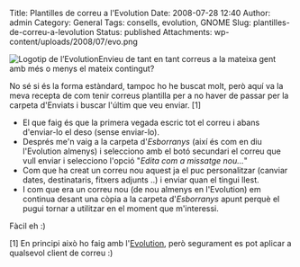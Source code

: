 Title: Plantilles de correu a l'Evolution
Date: 2008-07-28 12:40
Author: admin
Category: General
Tags: consells, evolution, GNOME
Slug: plantilles-de-correu-a-levolution
Status: published
Attachments: wp-content/uploads/2008/07/evo.png

<img src="{static}wp-content/uploads/2008/07/evo.png" data-align="right" alt="Logotip de l’Evolution" />Envieu de tant en tant correus a la mateixa gent amb més o menys el mateix contingut?

No sé si és la forma estàndard, tampoc ho he buscat molt, però aquí va la meva recepta de com tenir correus plantilla per a no haver de passar per la carpeta d'Enviats i buscar l'últim que veu enviar. \[1\]

- El que faig és que la primera vegada escric tot el correu i abans d'enviar-lo el deso (sense enviar-lo).
- Després me'n vaig a la carpeta d'*Esborranys* (així és com en diu l'Evolution almenys) i selecciono amb el botó secundari el correu que vull enviar i selecciono l'opció "*Edita com a missatge nou...*"
- Com que ha creat un correu nou aquest ja el puc personalitzar (canviar dates, destinataris, fitxers adjunts ..) i enviar quan el tingui llest.
- I com que era un correu nou (de nou almenys en l'Evolution) em continua desant una còpia a la carpeta d'*Esborranys* apunt perquè el pugui tornar a utilitzar en el moment que m'interessi.

Fàcil eh :)

\[1\] En principi això ho faig amb l'<a href="http://http://www.gnome.org/projects/evolution/" target="_blank" rel="noopener">Evolution</a>, però segurament es pot aplicar a qualsevol client de correu :)
